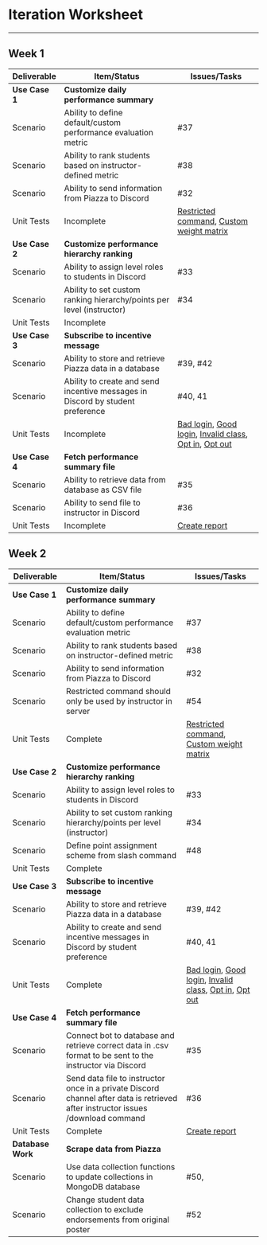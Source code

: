 # Iteration Worksheet
---

## Week 1

| Deliverable    | Item/Status   |  Issues/Tasks
| -------------- | ------------  |  ------------
| **Use Case 1** | **Customize daily performance summary**                         | &nbsp;
| Scenario       | Ability to define default/custom performance evaluation metric  |  #37
| Scenario       | Ability to rank students based on instructor-defined metric     |  #38
| Scenario       | Ability to send information from Piazza to Discord              |  #32
| Unit Tests     | Incomplete    | [Restricted command](test/test.js#L54), [Custom weight matrix](test/test.js#L63)
| **Use Case 2** | **Customize performance hierarchy ranking**                           | &nbsp;
| Scenario       | Ability to assign level roles to students in Discord                  |  #33
| Scenario       | Ability to set custom ranking hierarchy/points per level (instructor) |  #34
| Unit Tests     | Incomplete    | &nbsp;
| **Use Case 3** | **Subscribe to incentive message**                                             | &nbsp;
| Scenario       | Ability to store and retrieve Piazza data in a database                        |  #39, #42
| Scenario       | Ability to create and send incentive messages in Discord by student preference |  #40, 41
| Unit Tests     | Incomplete    | [Bad login](test/test.js#L77), [Good login](test/test.js#L84), [Invalid class](test/test.js#L93), [Opt in](test/test.js#L104), [Opt out](test/test.js#L110)
| **Use Case 4** | **Fetch performance summary file**                 | &nbsp;
| Scenario       | Ability to retrieve data from database as CSV file |  #35
| Scenario       | Ability to send file to instructor in Discord      |  #36
| Unit Tests     | Incomplete    | [Create report](test/test.js#L120)
  
## Week 2

| Deliverable    | Item/Status   |  Issues/Tasks
| -------------- | ------------  |  ------------
| **Use Case 1** | **Customize daily performance summary**                         | &nbsp;
| Scenario       | Ability to define default/custom performance evaluation metric  |  #37
| Scenario       | Ability to rank students based on instructor-defined metric     |  #38
| Scenario       | Ability to send information from Piazza to Discord              |  #32
| Scenario       | Restricted command should only be used by instructor in server  |  #54
| Unit Tests     | Complete    | [Restricted command](test/test.js#L54), [Custom weight matrix](test/test.js#L63)
| **Use Case 2** | **Customize performance hierarchy ranking**                           | &nbsp;
| Scenario       | Ability to assign level roles to students in Discord                  |  #33
| Scenario       | Ability to set custom ranking hierarchy/points per level (instructor) |  #34
| Scenario       | Define point assignment scheme from slash command |  #48
| Unit Tests     | Complete    | &nbsp;
| **Use Case 3** | **Subscribe to incentive message**                                             | &nbsp;
| Scenario       | Ability to store and retrieve Piazza data in a database                        |  #39, #42
| Scenario       | Ability to create and send incentive messages in Discord by student preference |  #40, 41
| Unit Tests     | Complete    | [Bad login](test/test.js#L77), [Good login](test/test.js#L84), [Invalid class](test/test.js#L93), [Opt in](test/test.js#L104), [Opt out](test/test.js#L110)
| **Use Case 4** | **Fetch performance summary file**                 | &nbsp;
| Scenario       | Connect bot to database and retrieve correct data in .csv format to be sent to the instructor via Discord |  #35
| Scenario       | Send data file to instructor once in a private Discord channel after data is retrieved after instructor issues /download command      |  #36
| Unit Tests     | Complete    | [Create report](test/test.js#L120)
| **Database Work** | **Scrape data from Piazza**                 | &nbsp;
| Scenario       | Use data collection functions to update collections in MongoDB database |  #50, 
| Scenario       | Change student data collection to exclude endorsements from original poster |  #52 



